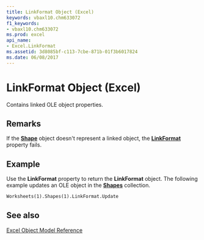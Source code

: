```yaml
---
title: LinkFormat Object (Excel)
keywords: vbaxl10.chm633072
f1_keywords:
- vbaxl10.chm633072
ms.prod: excel
api_name:
- Excel.LinkFormat
ms.assetid: 3d8085bf-c113-7cbe-871b-01f3b6017824
ms.date: 06/08/2017
---
```



# LinkFormat Object (Excel)

Contains linked OLE object properties.


## Remarks

If the  **[Shape](Excel.Shape.md)** object doesn't represent a linked object, the **[LinkFormat](Excel.Shape.LinkFormat.md)** property fails.


## Example

Use the  **LinkFormat** property to return the **LinkFormat** object. The following example updates an OLE object in the **[Shapes](Excel.Shapes.md)** collection.


```vb
Worksheets(1).Shapes(1).LinkFormat.Update
```


## See also


[Excel Object Model Reference](./overview/Excelobject-model.md)


